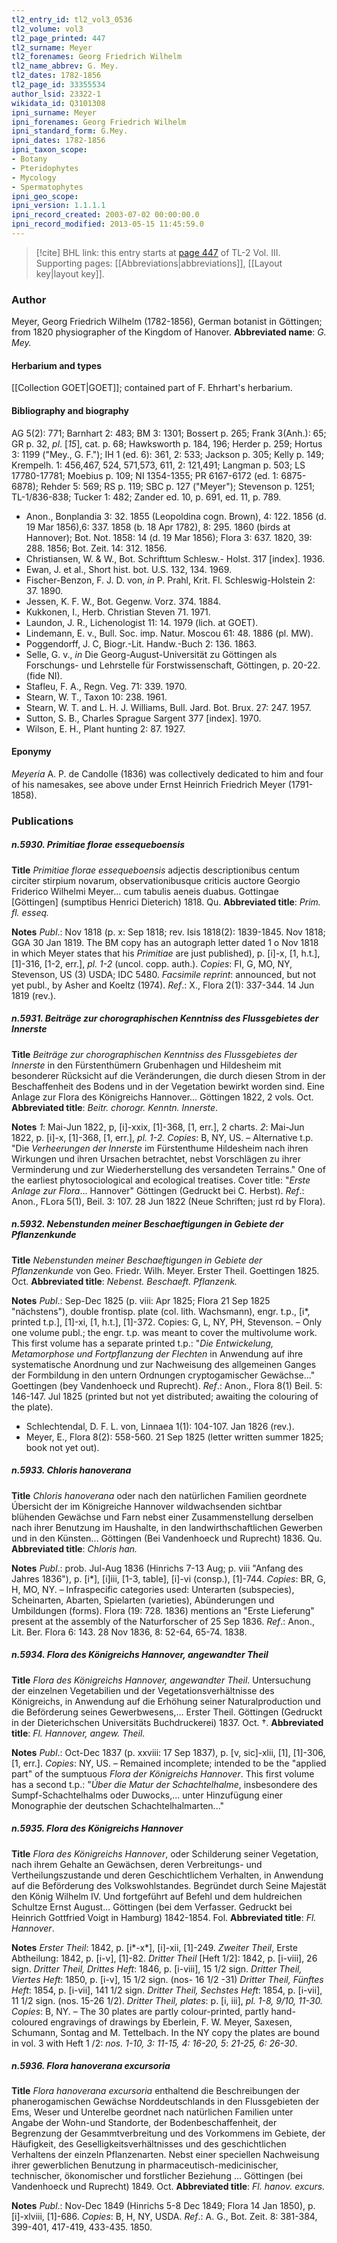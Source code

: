 ```yaml
---
tl2_entry_id: tl2_vol3_0536
tl2_volume: vol3
tl2_page_printed: 447
tl2_surname: Meyer
tl2_forenames: Georg Friedrich Wilhelm
tl2_name_abbrev: G. Mey.
tl2_dates: 1782-1856
tl2_page_id: 33355534
author_lsid: 23322-1
wikidata_id: Q3101308
ipni_surname: Meyer
ipni_forenames: Georg Friedrich Wilhelm
ipni_standard_form: G.Mey.
ipni_dates: 1782-1856
ipni_taxon_scope: 
- Botany
- Pteridophytes
- Mycology
- Spermatophytes
ipni_geo_scope: 
ipni_version: 1.1.1.1
ipni_record_created: 2003-07-02 00:00:00.0
ipni_record_modified: 2013-05-15 11:45:59.0
---
```



> [!cite] BHL link: this entry starts at [page 447](https://www.biodiversitylibrary.org/page/33355534) of TL-2 Vol. III.
> Supporting pages: [[Abbreviations|abbreviations]], [[Layout key|layout key]].

### Author

Meyer, Georg Friedrich Wilhelm (1782-1856), German botanist in Göttingen; from 1820 physiographer of the Kingdom of Hanover. 
**Abbreviated name**: *G. Mey.*

#### Herbarium and types

[[Collection GOET|GOET]]; contained part of F. Ehrhart's herbarium.

#### Bibliography and biography

AG 5(2): 771; Barnhart 2: 483; BM 3: 1301; Bossert p. 265; Frank 3(Anh.): 65; GR p. 32, *pl*. \[*15*\], cat. p. 68; Hawksworth p. 184, 196; Herder p. 259; Hortus 3: 1199 ("Mey., G. F."); IH 1 (ed. 6): 361, 2: 533; Jackson p. 305; Kelly p. 149; Krempelh. 1: 456,467, 524, 571,573, 611, 2: 121,491; Langman p. 503; LS 17780-17781; Moebius p. 109; NI 1354-1355; PR 6167-6172 (ed. 1: 6875-6878); Rehder 5: 569; RS p. 119; SBC p. 127 ("Meyer"); Stevenson p. 1251; TL-1/836-838; Tucker 1: 482; Zander ed. 10, p. 691, ed. 11, p. 789.
- Anon., Bonplandia 3: 32. 1855 (Leopoldina cogn. Brown), 4: 122. 1856 (d. 19 Mar 1856),6: 337. 1858 (b. 18 Apr 1782), 8: 295. 1860 (birds at Hannover); Bot. Not. 1858: 14 (d. 19 Mar 1856); Flora 3: 637. 1820, 39: 288. 1856; Bot. Zeit. 14: 312. 1856.
- Christiansen, W. & W., Bot. Schrifttum Schlesw.- Holst. 317 \[index\]. 1936.
- Ewan, J. et al., Short hist. bot. U.S. 132, 134. 1969.
- Fischer-Benzon, F. J. D. von, *in* P. Prahl, Krit. Fl. Schleswig-Holstein 2: 37. 1890.
- Jessen, K. F. W., Bot. Gegenw. Vorz. 374. 1884.
- Kukkonen, I., Herb. Christian Steven 71. 1971.
- Laundon, J. R., Lichenologist 11: 14. 1979 (lich. at GOET).
- Lindemann, E. v., Bull. Soc. imp. Natur. Moscou 61: 48. 1886 (pl. MW).
- Poggendorff, J. C, Biogr.-Lit. Handw.-Buch 2: 136. 1863.
- Selle, G. v., *in* Die Georg-August-Universität zu Göttingen als Forschungs- und Lehrstelle für Forstwissenschaft, Göttingen, p. 20-22. (fide NI).
- Stafleu, F. A., Regn. Veg. 71: 339. 1970.
- Stearn, W. T., Taxon 10: 238. 1961.
- Stearn, W. T. and L. H. J. Williams, Bull. Jard. Bot. Brux. 27: 247. 1957.
- Sutton, S. B., Charles Sprague Sargent 377 \[index\]. 1970.
- Wilson, E. H., Plant hunting 2: 87. 1927.

#### Eponymy

*Meyeria* A. P. de Candolle (1836) was collectively dedicated to him and four of his namesakes, see above under Ernst Heinrich Friedrich Meyer (1791-1858).

### Publications

##### n.5930. Primitiae florae essequeboensis

**Title**
*Primitiae florae essequeboensis* adjectis descriptionibus centum circiter stirpium novarum, observationibusque criticis auctore Georgio Friderico Wilhelmi Meyer... cum tabulis aeneis duabus. Gottingae \[Göttingen\] (sumptibus Henrici Dieterich) 1818. Qu.
**Abbreviated title**: *Prim. fl. esseq.*

**Notes**
*Publ*.: Nov 1818 (p. x: Sep 1818; rev. Isis 1818(2): 1839-1845. Nov 1818; GGA 30 Jan 1819. The BM copy has an autograph letter dated 1 o Nov 1818 in which Meyer states that his *Primitiae* are just published), p. \[i\]-x, \[1, h.t.\], \[1\]-316, \[1-2, err.\], *pl. 1-2* (uncol. copp. auth.). *Copies*: FI, G, MO, NY, Stevenson, US (3) USDA; IDC 5480.
*Facsimile reprint*: announced, but not yet publ., by Asher and Koeltz (1974).
*Ref*.: X., Flora 2(1): 337-344. 14 Jun 1819 (rev.).

##### n.5931. Beiträge zur chorographischen Kenntniss des Flussgebietes der Innerste

**Title**
*Beiträge zur chorographischen Kenntniss des Flussgebietes der Innerste* in den Fürstenthümern Grubenhagen und Hildesheim mit besonderer Rücksicht auf die Veränderungen, die durch diesen Strom in der Beschaffenheit des Bodens und in der Vegetation bewirkt worden sind. Eine Anlage zur Flora des Königreichs Hannover... Göttingen 1822, 2 vols. Oct.
**Abbreviated title**: *Beitr. chorogr. Kenntn. Innerste*.

**Notes**
*1*: Mai-Jun 1822, p, \[i\]-xxix, \[1\]-368, \[1, err.\], 2 charts.
*2*: Mai-Jun 1822, p. \[i\]-x, \[1\]-368, \[1, err.\], *pl. 1-2. Copies*: B, NY, US. – Alternative t.p. "Die *Verheerungen der Innerste* im Fürstenthume Hildesheim nach ihren Wirkungen und ihren Ursachen betrachtet, nebst Vorschlägen zu ihrer Verminderung und zur Wiederherstellung des versandeten Terrains." One of the earliest phytosociological and ecological treatises. Cover title: "*Erste Anlage zur Flora*... Hannover" Göttingen (Gedruckt bei C. Herbst).
*Ref*.: Anon., FLora 5(1), Beil. 3: 107. 28 Jun 1822 (Neue Schriften; just rd by Flora).

##### n.5932. Nebenstunden meiner Beschaeftigungen in Gebiete der Pflanzenkunde

**Title**
*Nebenstunden meiner Beschaeftigungen in Gebiete der Pflanzenkunde* von Geo. Friedr. Wilh. Meyer. Erster Theil. Goettingen 1825. Oct.
**Abbreviated title**: *Nebenst. Beschaeft. Pflanzenk.*

**Notes**
*Publ*.: Sep-Dec 1825 (p. viii: Apr 1825; Flora 21 Sep 1825 "nächstens"), double frontisp. plate (col. lith. Wachsmann), engr. t.p., \[i\*, printed t.p.\], \[1\]-xi, \[1, h.t.\], \[1\]-372. Copies: G, L, NY, PH, Stevenson. – Only one volume publ.; the engr. t.p. was meant to cover the multivolume work. This first volume has a separate printed t.p.: "*Die Entwickelung, Metamorphose und Fortpflanzung der Flechten* in Anwendung auf ihre systematische Anordnung und zur Nachweisung des allgemeinen Ganges der Formbildung in den untern Ordnungen cryptogamischer Gewächse..." Goettingen (bey Vandenhoeck und Ruprecht).
*Ref*.: Anon., Flora 8(1) Beil. 5: 146-147. Jul 1825 (printed but not yet distributed; awaiting the colouring of the plate).
- Schlechtendal, D. F. L. von, Linnaea 1(1): 104-107. Jan 1826 (rev.).
- Meyer, E., Flora 8(2): 558-560. 21 Sep 1825 (letter written summer 1825; book not yet out).

##### n.5933. Chloris hanoverana

**Title**
*Chloris hanoverana* oder nach den natürlichen Familien geordnete Úbersicht der im Königreiche Hannover wildwachsenden sichtbar blühenden Gewächse und Farn nebst einer Zusammenstellung derselben nach ihrer Benutzung im Haushalte, in den landwirthschaftlichen Gewerben und in den Künsten... Göttingen (Bei Vandenhoeck und Ruprecht) 1836. Qu.
**Abbreviated title**: *Chloris han.*

**Notes**
*Publ*.: prob. Jul-Aug 1836 (Hinrichs 7-13 Aug; p. viii "Anfang des Jahres 1836"), p. \[i\*\], \[i\]iii, \[1-3, table\], \[i\]-vi (consp.), \[1\]-744. *Copies*: BR, G, H, MO, NY. – Infraspecific categories used: Unterarten (subspecies), Scheinarten, Abarten, Spielarten (varieties), Abünderungen und Umbildungen (forms). Flora (19: 728. 1836) mentions an "Erste Lieferung" present at the assembly of the Naturforscher of 25 Sep 1836.
*Ref*.: Anon., Lit. Ber. Flora 6: 143. 28 Nov 1836, 8: 52-64, 65-74. 1838.

##### n.5934. Flora des Königreichs Hannover, angewandter Theil

**Title**
*Flora des Königreichs Hannover, angewandter Theil*. Untersuchung der einzelnen Vegetabilien und der Vegetationsverhältnisse des Königreichs, in Anwendung auf die Erhöhung seiner Naturalproduction und die Beförderung seines Gewerbwesens,... Erster Theil. Göttingen (Gedruckt in der Dieterichschen Universitäts Buchdruckerei) 1837. Oct. †.
**Abbreviated title**: *Fl. Hannover, angew. Theil*.

**Notes**
*Publ*.: Oct-Dec 1837 (p. xxviii: 17 Sep 1837), p. \[v, sic\]-xlii, \[1\], \[1\]-306, \[1, err.\]. *Copies*: NY, US. – Remained incomplete; intended to be the "applied part" of the sumptuous *Flora der Königreichs Hannover*. This first volume has a second t.p.: "*Úber die Matur der Schachtelhalme*, insbesondere des Sumpf-Schachtelhalms oder Duwocks,... unter Hinzufügung einer Monographie der deutschen Schachtelhalmarten..."

##### n.5935. Flora des Königreichs Hannover

**Title**
*Flora des Königreichs Hannover*, oder Schilderung seiner Vegetation, nach ihrem Gehalte an Gewächsen, deren Verbreitungs- und Vertheilungszustande und deren Geschichtlichem Verhalten, in Anwendung auf die Beförderung des Volkswohlstandes. Begründet durch Seine Majestät den König Wilhelm IV. Und fortgeführt auf Befehl und dem huldreichen Schultze Ernst August... Göttingen (bei dem Verfasser. Gedruckt bei Heinrich Gottfried Voigt in Hamburg) 1842-1854. Fol.
**Abbreviated title**: *Fl. Hannover*.

**Notes**
*Erster Theil*: 1842, p. \[i\*-x\*\], \[i\]-xii, \[1\]-249.
*Zweiter Theil*, Erste Abtheilung: 1842, p. \[i-v\], \[1\]-82.
*Dritter Theil* \[Heft 1/2\]: 1842, p. \[i-viii\], 26 sign.
*Dritter Theil, Drittes Heft*: 1846, p. \[i-viii\], 15 1/2 sign.
*Dritter Theil, Viertes Heft*: 1850, p. \[i-v\], 15 1/2 sign. (nos- 16 1/2 -31) *Dritter Theil, Fünftes Heft*: 1854, p. \[i-vii\], 141 1/2 sign.
*Dritter Theil, Sechstes Heft*: 1854, p. \[i-vii\], 11 1/2 sign. (nos. 15-26 1/2).
*Dritter Theil, plates*: p. \[i, iii\], *pl. 1-8, 9/10, 11-30.*
*Copies*: B, NY. – The 30 plates are partly colour-printed, partly hand-coloured engravings of drawings by Eberlein, F. W. Meyer, Saxesen, Schumann, Sontag and M. Tettelbach. In the NY copy the plates are bound in vol. 3 with Heft 1 /2: *nos. 1-10, 3: 11-15, 4: 16-20, 5*:
*21-25, 6: 26-30*.

##### n.5936. Flora hanoverana excursoria

**Title**
*Flora hanoverana excursoria* enthaltend die Beschreibungen der phanerogamischen Gewächse Norddeutschlands in den Flussgebieten der Ems, Weser und Unterelbe geordnet nach natürlichen Familien unter Angabe der Wohn-und Standorte, der Bodenbeschaffenheit, der Begrenzung der Gesammtverbreitung und des Vorkommens im Gebiete, der Häufigkeit, des Geselligkeitsverhältnisses und des geschichtlichen Verhaltens der einzeln Pflanzenarten. Nebst einer speciellen Nachweisung ihrer gewerblichen Benutzung in pharmaceutisch-medicinischer, technischer, ökonomischer und forstlicher Beziehung ... Göttingen (bei Vandenhoeck und Ruprecht) 1849. Oct.
**Abbreviated title**: *Fl. hanov. excurs.*

**Notes**
*Publ*.: Nov-Dec 1849 (Hinrichs 5-8 Dec 1849; Flora 14 Jan 1850), p. \[i\]-xlviii, \[1\]-686.
*Copies*: B, H, NY, USDA.
*Ref*.: A. G., Bot. Zeit. 8: 381-384, 399-401, 417-419, 433-435. 1850.

